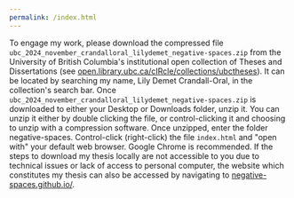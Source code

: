 ```yaml
---
permalink: /index.html
---
```

 To engage my work, please download the compressed file  `ubc_2024_november_crandalloral_lilydemet_negative-spaces.zip` from the University of British Columbia's institutional open collection of Theses and Dissertations (see [open.library.ubc.ca/cIRcle/collections/ubctheses](https://open.library.ubc.ca/cIRcle/collections/ubctheses)). It can be located by searching my name, Lily Demet Crandall-Oral, in the collection's search bar. Once `ubc_2024_november_crandalloral_lilydemet_negative-spaces.zip` is  downloaded to either your Desktop or Downloads folder, unzip it. You can unzip it either by double clicking the file, or control-clicking it and choosing to unzip with a compression software. Once unzipped, enter the folder negative-spaces. Control-click (right-click) the file `index.html` and "open with" your default web browser. Google Chrome is recommended. If the steps to download my thesis locally are not accessible to you due to technical issues or lack of access to personal computer, the website which constitutes my thesis can also be accessed by navigating to [negative-spaces.github.io/](https://negative-spaces.github.io/). 